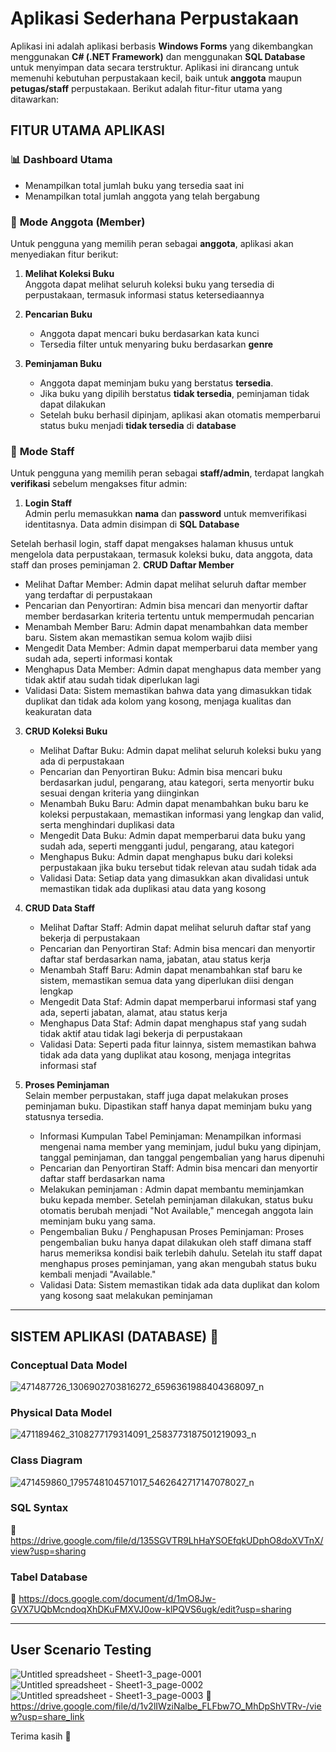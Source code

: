 # Aplikasi Sederhana Perpustakaan

Aplikasi ini adalah aplikasi berbasis **Windows Forms** yang dikembangkan menggunakan **C# (.NET Framework)** dan menggunakan **SQL Database** untuk menyimpan data secara terstruktur. Aplikasi ini dirancang untuk memenuhi kebutuhan perpustakaan kecil, baik untuk **anggota** maupun **petugas/staff** perpustakaan. Berikut adalah fitur-fitur utama yang ditawarkan:

## FITUR UTAMA APLIKASI

### 📊 **Dashboard Utama**
- Menampilkan total jumlah buku yang tersedia saat ini
- Menampilkan total jumlah anggota yang telah bergabung


### 👤 **Mode Anggota (Member)**
Untuk pengguna yang memilih peran sebagai **anggota**, aplikasi akan menyediakan fitur berikut:
1. **Melihat Koleksi Buku**  
   Anggota dapat melihat seluruh koleksi buku yang tersedia di perpustakaan, termasuk informasi status ketersediaannya
   
2. **Pencarian Buku**  
   - Anggota dapat mencari buku berdasarkan kata kunci
   - Tersedia filter untuk menyaring buku berdasarkan **genre**

3. **Peminjaman Buku**  
   - Anggota dapat meminjam buku yang berstatus **tersedia**.  
   - Jika buku yang dipilih berstatus **tidak tersedia**, peminjaman tidak dapat dilakukan
   - Setelah buku berhasil dipinjam, aplikasi akan otomatis memperbarui status buku menjadi **tidak tersedia** di **database**


### 🔐 **Mode Staff**
Untuk pengguna yang memilih peran sebagai **staff/admin**, terdapat langkah **verifikasi** sebelum mengakses fitur admin:
1. **Login Staff**  
   Admin perlu memasukkan **nama** dan **password** untuk memverifikasi identitasnya. Data admin disimpan di **SQL Database**

Setelah berhasil login, staff dapat mengakses halaman khusus untuk mengelola data perpustakaan, termasuk koleksi buku, data anggota, data staff dan proses peminjaman
2. **CRUD Daftar Member**  
   - Melihat Daftar Member: Admin dapat melihat seluruh daftar member yang terdaftar di perpustakaan
   - Pencarian dan Penyortiran: Admin bisa mencari dan menyortir daftar member berdasarkan kriteria tertentu untuk mempermudah pencarian
   - Menambah Member Baru: Admin dapat menambahkan data member baru. Sistem akan memastikan semua kolom wajib diisi
   - Mengedit Data Member: Admin dapat memperbarui data member yang sudah ada, seperti informasi kontak
   - Menghapus Data Member: Admin dapat menghapus data member yang tidak aktif atau sudah tidak diperlukan lagi
   - Validasi Data: Sistem memastikan bahwa data yang dimasukkan tidak duplikat dan tidak ada kolom yang kosong, menjaga kualitas dan keakuratan data
   
3. **CRUD Koleksi Buku**  
   - Melihat Daftar Buku: Admin dapat melihat seluruh koleksi buku yang ada di perpustakaan
   - Pencarian dan Penyortiran Buku: Admin bisa mencari buku berdasarkan judul, pengarang, atau kategori, serta menyortir buku sesuai dengan kriteria yang diinginkan
   - Menambah Buku Baru: Admin dapat menambahkan buku baru ke koleksi perpustakaan, memastikan informasi yang lengkap dan valid, serta menghindari duplikasi data
   - Mengedit Data Buku: Admin dapat memperbarui data buku yang sudah ada, seperti mengganti judul, pengarang, atau kategori
   - Menghapus Buku: Admin dapat menghapus buku dari koleksi perpustakaan jika buku tersebut tidak relevan atau sudah tidak ada
   - Validasi Data: Setiap data yang dimasukkan akan divalidasi untuk memastikan tidak ada duplikasi atau data yang kosong
   
4. **CRUD Data Staff**  
   - Melihat Daftar Staff: Admin dapat melihat seluruh daftar staf yang bekerja di perpustakaan
   - Pencarian dan Penyortiran Staf: Admin bisa mencari dan menyortir daftar staf berdasarkan nama, jabatan, atau status kerja
   - Menambah Staff Baru: Admin dapat menambahkan staf baru ke sistem, memastikan semua data yang diperlukan diisi dengan lengkap
   - Mengedit Data Staf: Admin dapat memperbarui informasi staf yang ada, seperti jabatan, alamat, atau status kerja
   - Menghapus Data Staf: Admin dapat menghapus staf yang sudah tidak aktif atau tidak lagi bekerja di perpustakaan
   - Validasi Data: Seperti pada fitur lainnya, sistem memastikan bahwa tidak ada data yang duplikat atau kosong, menjaga integritas informasi staf

5. **Proses Peminjaman**  
   Selain member perpustakan, staff juga dapat melakukan proses peminjaman buku. Dipastikan staff hanya dapat meminjam buku yang statusnya tersedia. 
   - Informasi Kumpulan Tabel Peminjaman: Menampilkan informasi mengenai nama member yang meminjam, judul buku yang dipinjam, tanggal peminjaman, dan tanggal pengembalian yang harus dipenuhi
   - Pencarian dan Penyortiran Staff: Admin bisa mencari dan menyortir daftar staff berdasarkan nama
   - Melakukan peminjaman : Admin dapat membantu meminjamkan buku kepada member. Setelah peminjaman dilakukan, status buku otomatis berubah menjadi "Not Available," mencegah anggota lain meminjam buku yang sama.
   - Pengembalian Buku / Penghapusan Proses Peminjaman: Proses pengembalian buku hanya dapat dilakukan oleh staff dimana staff harus memeriksa kondisi baik terlebih dahulu. Setelah itu staff dapat menghapus proses peminjaman, yang akan mengubah status buku      kembali menjadi "Available."
   - Validasi Data: Sistem memastikan tidak ada data duplikat dan kolom yang kosong saat melakukan peminjaman


---
## SISTEM APLIKASI (DATABASE) 💾

### Conceptual Data Model
![471487726_1306902703816272_6596361988404368097_n](https://github.com/user-attachments/assets/c01ce06c-209f-4fd5-aae8-933d4dc6a21e)

### Physical Data Model
![471189462_3108277179314091_2583773187501219093_n](https://github.com/user-attachments/assets/abcf49c1-ad5b-47d3-9a3a-83d5738451a1)

### Class Diagram
![471459860_1795748104571017_5462642717147078027_n](https://github.com/user-attachments/assets/62398df8-441f-49a2-89e4-9c32ad2a00a2)

### SQL Syntax
🔗 https://drive.google.com/file/d/135SGVTR9LhHaYSOEfqkUDphO8doXVTnX/view?usp=sharing 

### Tabel Database
🔗 https://docs.google.com/document/d/1mO8Jw-GVX7UQbMcndoqXhDKuFMXVJ0ow-klPQVS6ugk/edit?usp=sharing

---
## User Scenario Testing
![Untitled spreadsheet - Sheet1-3_page-0001](https://github.com/user-attachments/assets/e3b06589-34e7-4d4b-84e3-8096e84ed9e2)
![Untitled spreadsheet - Sheet1-3_page-0002](https://github.com/user-attachments/assets/4f0ced55-644f-4496-97d2-f447547d1532)
![Untitled spreadsheet - Sheet1-3_page-0003](https://github.com/user-attachments/assets/5880905f-5afd-4e10-89a3-dbadb7282712)
🔗 https://drive.google.com/file/d/1v2lIWziNalbe_FLFbw7O_MhDpShVTRv-/view?usp=share_link

Terima kasih 🚀
